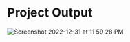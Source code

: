# Project Output

![Screenshot 2022-12-31 at 11 59 28 PM](https://user-images.githubusercontent.com/8217535/210152665-ccfdf491-7a74-4ea6-8557-5c9bc3a68a8a.png)
